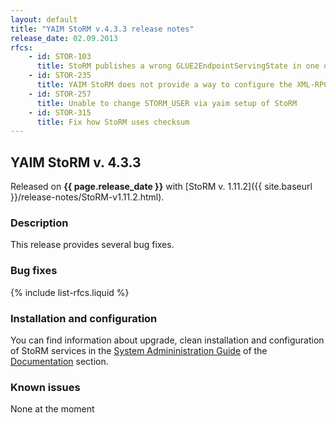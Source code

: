 ```yaml
---
layout: default
title: "YAIM StoRM v.4.3.3 release notes"
release_date: 02.09.2013
rfcs:
    - id: STOR-103
      title: StoRM publishes a wrong GLUE2EndpointServingState in one of the two GLUE2Endpoint
    - id: STOR-235
      title: YAIM StoRM does not provide a way to configure the XML-RPC service port
    - id: STOR-257
      title: Unable to change STORM_USER via yaim setup of StoRM
    - id: STOR-315
      title: Fix how StoRM uses checksum
---
```


## YAIM StoRM v. 4.3.3

Released on **{{ page.release_date }}** with [StoRM v. 1.11.2]({{ site.baseurl }}/release-notes/StoRM-v1.11.2.html).

### Description

This release provides several bug fixes.

### Bug fixes

{% include list-rfcs.liquid %}

### Installation and configuration

You can find information about upgrade, clean installation and configuration of StoRM services in the [System Admininistration Guide][storm-sysadmin-guide] of the [Documentation][storm-documentation] section.

### Known issues

None at the moment

[storm-documentation]: {{site.baseurl}}/documentation.html
[storm-sysadmin-guide]: {{site.baseurl}}/documentation/sysadmin-guide/1.11.2
